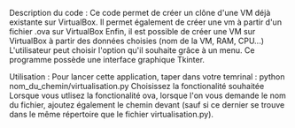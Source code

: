 Description du code :
      Ce code permet de créer un clône d'une VM déjà existante sur VirtualBox.
      Il permet également de créer une vm à partir d'un fichier .ova sur VirtualBox
      Enfin, il est possible de créer une VM sur VirtualBox à partir des données choisies (nom de la VM, RAM, CPU...)
      L'utilisateur peut choisir l'option qu'il souhaite grâce à un menu. 
      Ce programme possède une interface graphique Tkinter.

Utilisation :
      Pour lancer cette application, taper dans votre temrinal : python nom_du_chemin/virtualisation.py 
      Choisissez la fonctionalité souhaitée
      Lorsque vous utlisez la fonctionalité ova, lorsque l'on vous demande le nom du fichier, ajoutez également le chemin devant (sauf si ce dernier se trouve dans le même répertoire que le fichier virtualisation.py).
      
